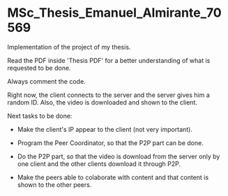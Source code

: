 # MSc_Thesis_Emanuel_Almirante_70569
Implementation of the project of my thesis.

Read the PDF inside 'Thesis PDF' for a better understanding of what is requested to be done.

Always comment the code.

Right now, the client connects to the server and the server gives him a random ID. Also, the video is downloaded and shown to the client.

Next tasks to be done:

* Make the client's IP appear to the client (not very important).

* Program the Peer Coordinator, so that the P2P part can be done.

* Do the P2P part, so that the video is download from the server only by one client and the other clients download it through P2P.

* Make the peers able to colaborate with content and that content is shown to the other peers.
